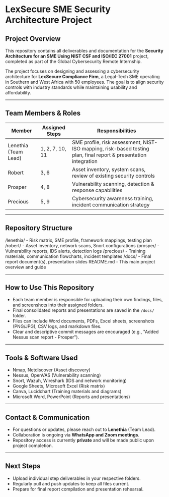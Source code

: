 # LexSecure SME Security Architecture Project

## Project Overview

This repository contains all deliverables and documentation for the **Security Architecture for an SME Using NIST CSF and ISO/IEC 27001** project, completed as part of the Global Cybersecurity Remote Internship.

The project focuses on designing and assessing a cybersecurity architecture for **LexSecure Compliance Firm**, a Legal-Tech SME operating in Southern and West Africa with 50 employees. The goal is to align security controls with industry standards while maintaining usability and affordability.

---

## Team Members & Roles

| Member              | Assigned Steps           | Responsibilities                                                                                   |
|---------------------|-------------------------|--------------------------------------------------------------------------------------------------|
| Lenethia (Team Lead)| 1, 2, 7, 10, 11         | SME profile, risk assessment, NIST-ISO mapping, risk-based testing plan, final report & presentation integration |
| Robert              | 3, 6                    | Asset inventory, system scans, review of existing security controls                               |
| Prosper             | 4, 8                    | Vulnerability scanning, detection & response capabilities                                        |
| Precious            | 5, 9                    | Cybersecurity awareness training, incident communication strategy                                |

---

## Repository Structure

/lenethia/ - Risk matrix, SME profile, framework mappings, testing plan
/robert/ - Asset inventory, network scans, Snort configurations
/prosper/ - Vulnerability reports, IDS alerts, detection logs
/precious/ - Training materials, communication flowcharts, incident templates
/docs/ - Final report document(s), presentation slides
README.md - This main project overview and guide

---

## How to Use This Repository

- Each team member is responsible for uploading their own findings, files, and screenshots into their assigned folders.
- Final consolidated reports and presentations are saved in the `/docs/` folder.
- Files can include Word documents, PDFs, Excel sheets, screenshots (PNG/JPG), CSV logs, and markdown files.
- Clear and descriptive commit messages are encouraged (e.g., "Added Nessus scan report - Prosper").

---

## Tools & Software Used

- Nmap, Netdiscover (Asset discovery)
- Nessus, OpenVAS (Vulnerability scanning)
- Snort, Wazuh, Wireshark (IDS and network monitoring)
- Google Sheets, Microsoft Excel (Risk matrix)
- Canva, Lucidchart (Training materials and diagrams)
- Microsoft Word, PowerPoint (Reports and presentations)

---

## Contact & Communication

- For questions or updates, please reach out to **Lenethia** (Team Lead).  
- Collaboration is ongoing via **WhatsApp and Zoom meetings**.  
- Repository access is currently **private** and will be made public upon project completion.

---

## Next Steps

- Upload individual step deliverables in your respective folders.
- Regularly pull and push updates to keep all files current.
- Prepare for final report compilation and presentation rehearsal.
